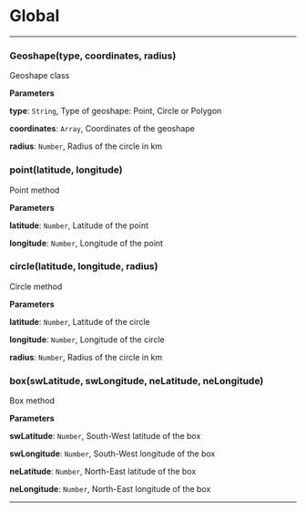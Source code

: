 # Global





* * *

### Geoshape(type, coordinates, radius) 

Geoshape class

**Parameters**

**type**: `String`, Type of geoshape: Point, Circle or Polygon

**coordinates**: `Array`, Coordinates of the geoshape

**radius**: `Number`, Radius of the circle in km



### point(latitude, longitude) 

Point method

**Parameters**

**latitude**: `Number`, Latitude of the point

**longitude**: `Number`, Longitude of the point



### circle(latitude, longitude, radius) 

Circle method

**Parameters**

**latitude**: `Number`, Latitude of the circle

**longitude**: `Number`, Longitude of the circle

**radius**: `Number`, Radius of the circle in km



### box(swLatitude, swLongitude, neLatitude, neLongitude) 

Box method

**Parameters**

**swLatitude**: `Number`, South-West latitude of the box

**swLongitude**: `Number`, South-West longitude of the box

**neLatitude**: `Number`, North-East latitude of the box

**neLongitude**: `Number`, North-East longitude of the box




* * *










